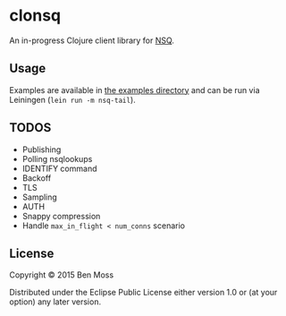 # clonsq

An in-progress Clojure client library for [NSQ](http://nsq.io/).

## Usage

Examples are available in [the examples directory](/examples) and
can be run via Leiningen (`lein run -m nsq-tail`).

## TODOS

- Publishing
- Polling nsqlookups
- IDENTIFY command
- Backoff
- TLS
- Sampling
- AUTH
- Snappy compression
- Handle `max_in_flight < num_conns` scenario

## License

Copyright © 2015 Ben Moss

Distributed under the Eclipse Public License either version 1.0 or (at
your option) any later version.
